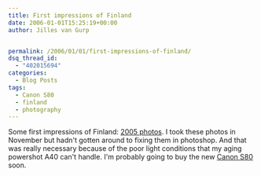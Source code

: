 ```yaml
---
title: First impressions of Finland
date: 2006-01-01T15:25:19+00:00
author: Jilles van Gurp


permalink: /2006/01/01/first-impressions-of-finland/
dsq_thread_id:
  - "402015694"
categories:
  - Blog Posts
tags:
  - Canon S80
  - finland
  - photography
---
```

Some first impressions of Finland: [2005 photos](https://www.jillesvangurp.com/Album/2005/2005%20VI%20Finland%20First%20Impression/index.html). I took these photos in November but hadn't gotten around to fixing them in photoshop. And that was really necessary because of the poor light conditions that my aging powershot A40 can't handle. I'm probably going to buy the new [Canon S80](http://www.dpreview.com/reviews/canons80/) soon.

